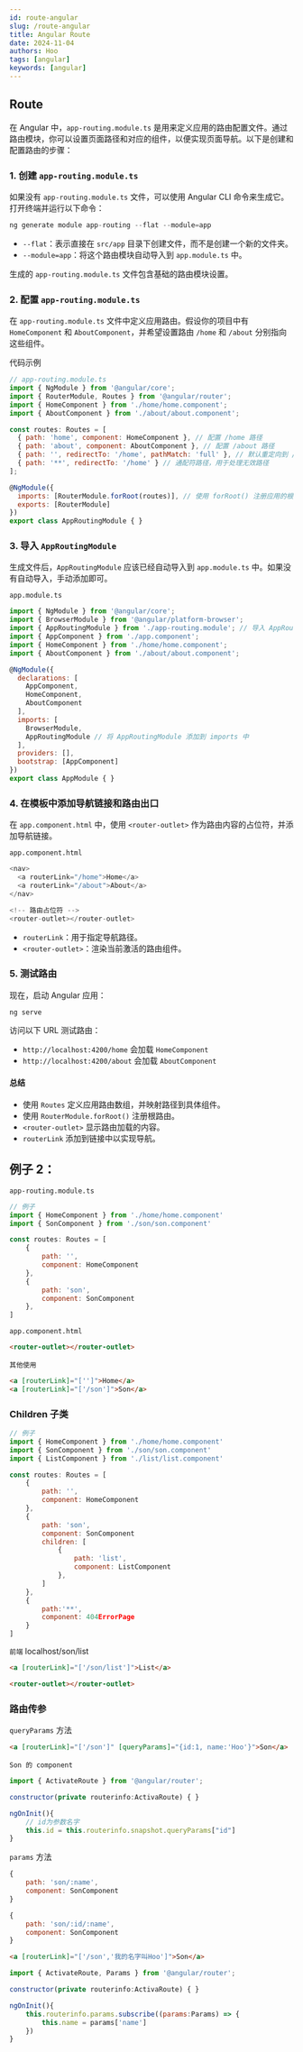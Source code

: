 ```yaml
---
id: route-angular
slug: /route-angular
title: Angular Route
date: 2024-11-04
authors: Hoo
tags: [angular]
keywords: [angular]
---
```


## Route

在 Angular 中，`app-routing.module.ts` 是用来定义应用的路由配置文件。通过路由模块，你可以设置页面路径和对应的组件，以便实现页面导航。以下是创建和配置路由的步骤：

### 1. 创建 `app-routing.module.ts`

如果没有 `app-routing.module.ts` 文件，可以使用 Angular CLI 命令来生成它。打开终端并运行以下命令：

```js
ng generate module app-routing --flat --module=app
```

- `--flat`：表示直接在 `src/app` 目录下创建文件，而不是创建一个新的文件夹。
- `--module=app`：将这个路由模块自动导入到 `app.module.ts` 中。

生成的 `app-routing.module.ts` 文件包含基础的路由模块设置。

### 2. 配置 `app-routing.module.ts`

在 `app-routing.module.ts` 文件中定义应用路由。假设你的项目中有 `HomeComponent` 和 `AboutComponent`，并希望设置路由 `/home` 和 `/about` 分别指向这些组件。

代码示例

```js
// app-routing.module.ts
import { NgModule } from '@angular/core';
import { RouterModule, Routes } from '@angular/router';
import { HomeComponent } from './home/home.component';
import { AboutComponent } from './about/about.component';

const routes: Routes = [
  { path: 'home', component: HomeComponent }, // 配置 /home 路径
  { path: 'about', component: AboutComponent }, // 配置 /about 路径
  { path: '', redirectTo: '/home', pathMatch: 'full' }, // 默认重定向到 /home
  { path: '**', redirectTo: '/home' } // 通配符路径，用于处理无效路径
];

@NgModule({
  imports: [RouterModule.forRoot(routes)], // 使用 forRoot() 注册应用的根路由
  exports: [RouterModule]
})
export class AppRoutingModule { }
```

### 3. 导入 `AppRoutingModule`

生成文件后，`AppRoutingModule` 应该已经自动导入到 `app.module.ts` 中。如果没有自动导入，手动添加即可。

`app.module.ts`

```js
import { NgModule } from '@angular/core';
import { BrowserModule } from '@angular/platform-browser';
import { AppRoutingModule } from './app-routing.module'; // 导入 AppRoutingModule
import { AppComponent } from './app.component';
import { HomeComponent } from './home/home.component';
import { AboutComponent } from './about/about.component';

@NgModule({
  declarations: [
    AppComponent,
    HomeComponent,
    AboutComponent
  ],
  imports: [
    BrowserModule,
    AppRoutingModule // 将 AppRoutingModule 添加到 imports 中
  ],
  providers: [],
  bootstrap: [AppComponent]
})
export class AppModule { }
```

### 4. 在模板中添加导航链接和路由出口

在 `app.component.html` 中，使用 `<router-outlet>` 作为路由内容的占位符，并添加导航链接。

`app.component.html`

```js
<nav>
  <a routerLink="/home">Home</a>
  <a routerLink="/about">About</a>
</nav>

<!-- 路由占位符 -->
<router-outlet></router-outlet>
```

- `routerLink`：用于指定导航路径。
- `<router-outlet>`：渲染当前激活的路由组件。

### 5. 测试路由

现在，启动 Angular 应用：

```
ng serve
```

访问以下 URL 测试路由：

- `http://localhost:4200/home` 会加载 `HomeComponent`
- `http://localhost:4200/about` 会加载 `AboutComponent`

#### 总结

- 使用 `Routes` 定义应用路由数组，并映射路径到具体组件。
- 使用 `RouterModule.forRoot()` 注册根路由。
- `<router-outlet>` 显示路由加载的内容。
- `routerLink` 添加到链接中以实现导航。



## 例子 2：

 `app-routing.module.ts`

```javascript
// 例子
import { HomeComponent } from './home/home.component'
import { SonComponent } from './son/son.component'

const routes: Routes = [
	{
		path: '',
		component: HomeComponent
	},
	{
		path: 'son',
		component: SonComponent
	},
]
```

`app.component.html`

```html
<router-outlet></router-outlet>
```

`其他使用`

```html
<a [routerLink]="['']">Home</a>
<a [routerLink]="['/son']">Son</a>
```

### Children 子类

```javascript
// 例子
import { HomeComponent } from './home/home.component'
import { SonComponent } from './son/son.component'
import { ListComponent } from './list/list.component'

const routes: Routes = [
	{
		path: '',
		component: HomeComponent
	},
	{
		path: 'son',
		component: SonComponent
		children: [
			{
				path: 'list',
				component: ListComponent
			},
		]
	},
	{
		path:'**',
		component: 404ErrorPage
	}
]
```

`前端` localhost/son/list

```html
<a [routerLink]="['/son/list']">List</a>

<router-outlet></router-outlet>
```



### 路由传参

`queryParams` 方法

```html
<a [routerLink]="['/son']" [queryParams]="{id:1, name:'Hoo'}">Son</a>
```

`Son 的 component`

```javascript
import { ActivateRoute } from '@angular/router';

constructor(private routerinfo:ActivaRoute) { }

ngOnInit(){
	// id为参数名字
	this.id = this.routerinfo.snapshot.queryParams["id"]
}
```



`params` 方法

```javascript
{
	path: 'son/:name',
	component: SonComponent
}

{
	path: 'son/:id/:name',
	component: SonComponent
}
```

```html
<a [routerLink]="['/son','我的名字叫Hoo']">Son</a>
```

```javascript
import { ActivateRoute, Params } from '@angular/router';

constructor(private routerinfo:ActivaRoute) { }

ngOnInit(){
	this.routerinfo.params.subscribe((params:Params) => {
		this.name = params['name']
	})
}
```













